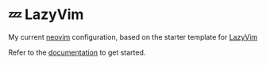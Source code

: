 # 💤 LazyVim

My current [neovim](https://github.com/neovim/neovim) configuration, based on the starter template for [LazyVim](https://github.com/LazyVim/LazyVim)

Refer to the [documentation](https://lazyvim.github.io/installation) to get started.
